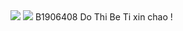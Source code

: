 


<img src="https://www.google.com/imgres?imgurl=https%3A%2F%2Fznews-photo.zadn.vn%2Fw660%2FUploaded%2Fmdf_vsxrlu%2F2021_01_22%2Fmeo_3_2.jpg&imgrefurl=https%3A%2F%2Fzingnews.vn%2Fchu-meo-noi-tieng-tren-mang-nho-mac-do-sanh-dieu-post1176121.html&tbnid=Fy3PzdvdIQIjPM&vet=12ahUKEwjOyv6ensz2AhXIed4KHT_6A28QMygDegUIARDBAQ..i&docid=WNp2DPblIiz7HM&w=660&h=439&q=m%C3%A8o&ved=2ahUKEwjOyv6ensz2AhXIed4KHT_6A28QMygDegUIARDBAQ">

<img src="https://www.bachhoaxanh.com/thuc-an-cho-meo">
 B1906408 Do Thi Be Ti xin chao !
